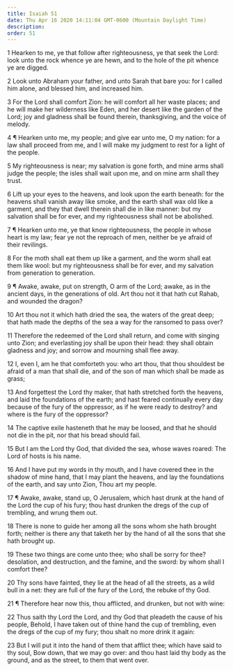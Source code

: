 ```yaml
---
title: Isaiah 51
date: Thu Apr 16 2020 14:11:04 GMT-0600 (Mountain Daylight Time)
description: 
order: 51
---
```


<p>
  1 Hearken to me, ye that follow after righteousness, ye that seek the Lord:
  look unto the rock whence ye are hewn, and to the hole of the pit whence ye
  are digged.
</p>
<p>
  2 Look unto Abraham your father, and unto Sarah that bare you: for I called
  him alone, and blessed him, and increased him.
</p>
<p>
  3 For the Lord shall comfort Zion: he will comfort all her waste places; and
  he will make her wilderness like Eden, and her desert like the garden of the
  Lord; joy and gladness shall be found therein, thanksgiving, and the voice of
  melody.
</p>
<p>
  4 &#xB6; Hearken unto me, my people; and give ear unto me, O my nation: for a
  law shall proceed from me, and I will make my judgment to rest for a light of
  the people.
</p>
<p>
  5 My righteousness is near; my salvation is gone forth, and mine arms shall
  judge the people; the isles shall wait upon me, and on mine arm shall they
  trust.
</p>
<p>
  6 Lift up your eyes to the heavens, and look upon the earth beneath: for the
  heavens shall vanish away like smoke, and the earth shall wax old like a
  garment, and they that dwell therein shall die in like manner: but my
  salvation shall be for ever, and my righteousness shall not be abolished.
</p>
<p>
  7 &#xB6; Hearken unto me, ye that know righteousness, the people in whose
  heart is my law; fear ye not the reproach of men, neither be ye afraid of
  their revilings.
</p>
<p>
  8 For the moth shall eat them up like a garment, and the worm shall eat them
  like wool: but my righteousness shall be for ever, and my salvation from
  generation to generation.
</p>
<p>
  9 &#xB6; Awake, awake, put on strength, O arm of the Lord; awake, as in the
  ancient days, in the generations of old. Art thou not it that hath cut Rahab,
  and wounded the dragon?
</p>
<p>
  10 Art thou not it which hath dried the sea, the waters of the great deep;
  that hath made the depths of the sea a way for the ransomed to pass over?
</p>
<p>
  11 Therefore the redeemed of the Lord shall return, and come with singing unto
  Zion; and everlasting joy shall be upon their head: they shall obtain gladness
  and joy; and sorrow and mourning shall flee away.
</p>
<span></span>
<p>
  12 I, even I, am he that comforteth you: who art thou, that thou shouldest be
  afraid of a man that shall die, and of the son of man which shall be made as
  grass;
</p>
<p>
  13 And forgettest the Lord thy maker, that hath stretched forth the heavens,
  and laid the foundations of the earth; and hast feared continually every day
  because of the fury of the oppressor, as if he were ready to destroy? and
  where is the fury of the oppressor?
</p>
<p>
  14 The captive exile hasteneth that he may be loosed, and that he should not
  die in the pit, nor that his bread should fail.
</p>
<p>
  15 But I am the Lord thy God, that divided the sea, whose waves roared: The
  Lord of hosts is his name.
</p>
<p>
  16 And I have put my words in thy mouth, and I have covered thee in the shadow
  of mine hand, that I may plant the heavens, and lay the foundations of the
  earth, and say unto Zion, Thou art my people.
</p>
<p>
  17 &#xB6; Awake, awake, stand up, O Jerusalem, which hast drunk at the hand of
  the Lord the cup of his fury; thou hast drunken the dregs of the cup of
  trembling, and wrung them out.
</p>
<p>
  18 There is none to guide her among all the sons whom she hath brought forth;
  neither is there any that taketh her by the hand of all the sons that she hath
  brought up.
</p>
<p>
  19 These two things are come unto thee; who shall be sorry for thee?
  desolation, and destruction, and the famine, and the sword: by whom shall I
  comfort thee?
</p>
<p>
  20 Thy sons have fainted, they lie at the head of all the streets, as a wild
  bull in a net: they are full of the fury of the Lord, the rebuke of thy God.
</p>
<p>
  21 &#xB6; Therefore hear now this, thou afflicted, and drunken, but not with
  wine:
</p>
<p>
  22 Thus saith thy Lord the Lord, and thy God that pleadeth the cause of his
  people, Behold, I have taken out of thine hand the cup of trembling, even the
  dregs of the cup of my fury; thou shalt no more drink it again:
</p>
<p>
  23 But I will put it into the hand of them that afflict thee; which have said
  to thy soul, Bow down, that we may go over: and thou hast laid thy body as the
  ground, and as the street, to them that went over.
</p>
